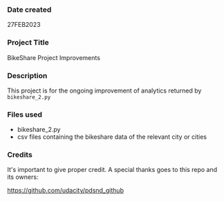 
### Date created
27FEB2023

### Project Title
BikeShare Project Improvements

### Description
This project is for the ongoing improvement of analytics returned by `bikeshare_2.py`
### Files used
* bikeshare_2.py
* csv files containing the bikeshare data of the relevant city or cities

### Credits
It's important to give proper credit.
A special thanks goes to this repo and its owners:

https://github.com/udacity/pdsnd_github

